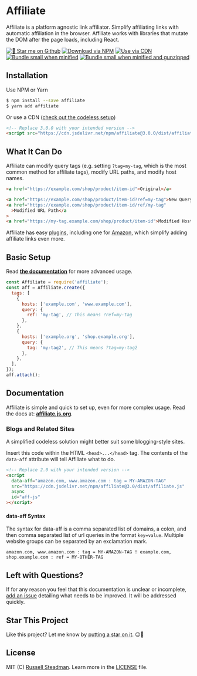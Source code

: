 # Affiliate

Affiliate is a platform agnostic link affiliator. Simplify affiliating links with automatic affiliation in the browser. Affiliate works with libraries that mutate the DOM after the page loads, including React.

[![🌟 Star me on Github](https://badgen.net/github/stars/russellsteadman/affiliate)](https://github.com/russellsteadman/affiliate) [![Download via NPM](https://badgen.net/npm/dt/affiliate)](https://www.npmjs.com/package/affiliate) [![Use via CDN](https://badgen.net/jsdelivr/hits/npm/affiliate)](https://www.jsdelivr.com/package/npm/affiliate) [![Bundle small when minified](https://badgen.net/bundlephobia/min/affiliate)](https://bundlephobia.com/result?p=affiliate) [![Bundle small when minified and gunzipped](https://badgen.net/bundlephobia/minzip/affiliate)](https://bundlephobia.com/result?p=affiliate)

## Installation

Use NPM or Yarn

```bash
$ npm install --save affiliate
$ yarn add affiliate
```

Or use a CDN ([check out the codeless setup](#blogs-and-related-sites))

```html
<!-- Replace 3.0.0 with your intended version -->
<script src="https://cdn.jsdelivr.net/npm/affiliate@3.0.0/dist/affiliate.js"></script>
```

## What It Can Do

Affiliate can modify query tags (e.g. setting `?tag=my-tag`, which is the most common method for affiliate tags), modify URL paths, and modify host names.

```html
<a href="https://example.com/shop/product/item-id">Original</a>
```

```html
<a href="https://example.com/shop/product/item-id?ref=my-tag">New Query Tags</a>
<a href="https://example.com/shop/product/item-id/ref/my-tag"
  >Modified URL Path</a
>
<a href="https://my-tag.example.com/shop/product/item-id">Modified Host Name</a>
```

Affiliate has easy [plugins](https://affiliate.js.org/plugins), including one for [Amazon](https://affiliate.js.org/plugins/amazon), which simplify adding affiliate links even more.

## Basic Setup

Read **[the documentation](https://affiliate.js.org/)** for more advanced usage.

```js
const Affiliate = require('affiliate');
const aff = Affiliate.create({
  tags: [
    {
      hosts: ['example.com', 'www.example.com'],
      query: {
        ref: 'my-tag', // This means ?ref=my-tag
      },
    },
    {
      hosts: ['example.org', 'shop.example.org'],
      query: {
        tag: 'my-tag2', // This means ?tag=my-tag2
      },
    },
  ],
});
aff.attach();
```

## Documentation

Affiliate is simple and quick to set up, even for more complex usage. Read the docs at: **[affiliate.js.org](https://affiliate.js.org/)**.

### Blogs and Related Sites

A simplified codeless solution might better suit some blogging-style sites.

Insert this code within the HTML `<head>...</head>` tag. The contents of the `data-aff` attribute will tell Affiliate what to do.

```html
<!-- Replace 2.0 with your intended version -->
<script
  data-aff="amazon.com, www.amazon.com : tag = MY-AMAZON-TAG"
  src="https://cdn.jsdelivr.net/npm/affiliate@3.0/dist/affiliate.js"
  async
  id="aff-js"
></script>
```

#### data-aff Syntax

The syntax for data-aff is a comma separated list of domains, a colon, and then comma separated list of url queries in the format `key=value`. Multiple website groups can be separated by an exclamation mark.

```
amazon.com, www.amazon.com : tag = MY-AMAZON-TAG ! example.com, shop.example.com : ref = MY-OTHER-TAG
```

## Left with Questions?

If for any reason you feel that this documentation is unclear or incomplete, [add an issue](https://github.com/russellsteadman/affiliate/issues/new) detailing what needs to be improved. It will be addressed quickly.

## Star This Project

Like this project? Let me know by [putting a star on it](https://github.com/russellsteadman/affiliate). &#x1f609;&#x1f31f;

## License

MIT (C) [Russell Steadman](https://www.russellsteadman.com/?utm_source=aff_repo&utm_medium=readme_copy). Learn more in the [LICENSE](https://github.com/russellsteadman/affiliate/blob/master/LICENSE) file.
